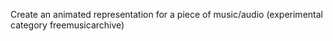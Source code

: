 Create an animated representation for a piece of music/audio
(experimental category freemusicarchive)